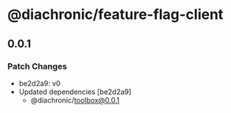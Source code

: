 # @diachronic/feature-flag-client

## 0.0.1

### Patch Changes

- be2d2a9: v0
- Updated dependencies [be2d2a9]
  - @diachronic/toolbox@0.0.1
